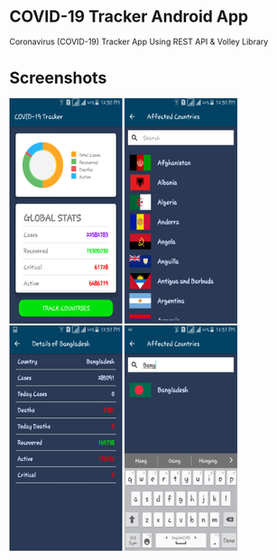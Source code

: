 # COVID-19 Tracker Android App 
Coronavirus (COVID-19) Tracker App Using REST API & Volley Library

# Screenshots 
<p float="left">
 <img src="Screenshot/Activity-1.png" width="200" height="400" />
<img src="Screenshot/Activity-2.png" width="200" height="400" />
<img src="Screenshot/Activity-3.png" width="200" height="400" />
 <img src="Screenshot/Search%20option.png" width="200" height="400" />
</p>


